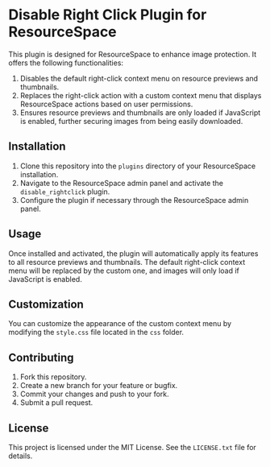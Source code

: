 # Disable Right Click Plugin for ResourceSpace

This plugin is designed for ResourceSpace to enhance image protection. It offers the following functionalities:

1. Disables the default right-click context menu on resource previews and thumbnails.
2. Replaces the right-click action with a custom context menu that displays ResourceSpace actions based on user permissions.
3. Ensures resource previews and thumbnails are only loaded if JavaScript is enabled, further securing images from being easily downloaded.

## Installation

1. Clone this repository into the `plugins` directory of your ResourceSpace installation.
2. Navigate to the ResourceSpace admin panel and activate the `disable_rightclick` plugin.
3. Configure the plugin if necessary through the ResourceSpace admin panel.

## Usage

Once installed and activated, the plugin will automatically apply its features to all resource previews and thumbnails. The default right-click context menu will be replaced by the custom one, and images will only load if JavaScript is enabled.

## Customization

You can customize the appearance of the custom context menu by modifying the `style.css` file located in the `css` folder.

## Contributing

1. Fork this repository.
2. Create a new branch for your feature or bugfix.
3. Commit your changes and push to your fork.
4. Submit a pull request.

## License

This project is licensed under the MIT License. See the `LICENSE.txt` file for details.
